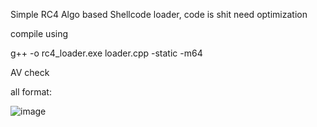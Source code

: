 Simple RC4 Algo based Shellcode loader, code is shit need optimization  

compile using

g++ -o rc4_loader.exe loader.cpp -static -m64

AV check

all format:

![image](https://github.com/user-attachments/assets/58c2656b-d5fe-42a5-a6a2-bbbc90e72e19)
